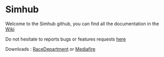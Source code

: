 # Simhub

Welcome to the Simhub github, you can find all the documentation in the [Wiki](https://github.com/zegreatclan/AssettoCorsaTools/wiki)

Do not hesitate to reports bugs or features requests [here](https://github.com/zegreatclan/AssettoCorsaTools/issues)

Downloads : [RaceDepartment](http://www.racedepartment.com/downloads/simhub-diy-sim-racing-dash.10252/) or [Mediafire](http://www.mediafire.com/folder/k485g76wi7w27/SimHub)
